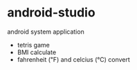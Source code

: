 # android-studio
android system application
- tetris game
- BMI calculate
- fahrenheit (℉) and celcius (℃) convert
